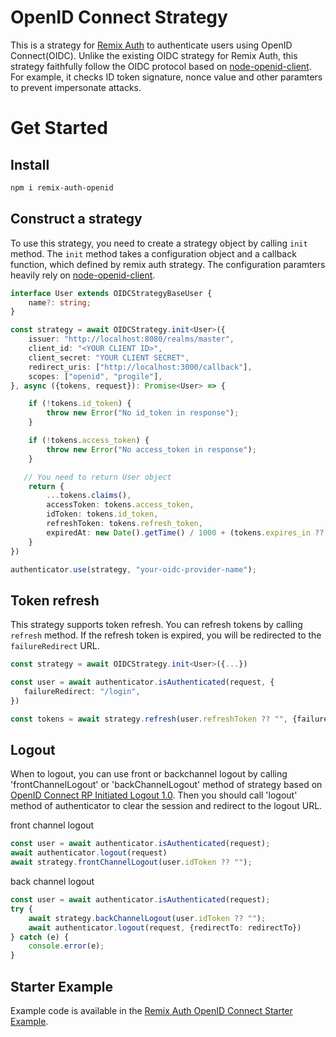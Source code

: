 # OpenID Connect Strategy

This is a strategy for [Remix Auth](https://remix.run/resources/remix-auth) to authenticate users using OpenID Connect(OIDC).
Unlike the existing OIDC strategy for Remix Auth, this strategy faithfully follow the OIDC protocol based on [node-openid-client](https://github.com/panva/node-openid-client). For example, it checks ID token signature, nonce value and other paramters to prevent impersonate attacks.

# Get Started

## Install
```bash
npm i remix-auth-openid
```

## Construct a strategy
To use this strategy, you need to create a strategy object by calling `init` method. The `init` method takes a configuration object and a callback function, which defined by remix auth strategy. The configuration paramters heavily rely on [node-openid-client](https://github.com/panva/node-openid-client).

```typescript
interface User extends OIDCStrategyBaseUser {
    name?: string;
}

const strategy = await OIDCStrategy.init<User>({
    issuer: "http://localhost:8080/realms/master",
    client_id: "<YOUR CLIENT ID>",
    client_secret: "YOUR CLIENT SECRET",
    redirect_uris: ["http://localhost:3000/callback"],
    scopes: ["openid", "progile"],
}, async ({tokens, request}): Promise<User> => {

    if (!tokens.id_token) {
        throw new Error("No id_token in response");
    }

    if (!tokens.access_token) {
        throw new Error("No access_token in response");
    }

   // You need to return User object
    return {
        ...tokens.claims(),
        accessToken: tokens.access_token,
        idToken: tokens.id_token,
        refreshToken: tokens.refresh_token,
        expiredAt: new Date().getTime() / 1000 + (tokens.expires_in ?? 0),
    }
})

authenticator.use(strategy, "your-oidc-provider-name");
```

## Token refresh
This strategy supports token refresh. You can refresh tokens by calling `refresh` method. If the refresh token is expired, you will be redirected to the `failureRedirect` URL. 

```typescript
const strategy = await OIDCStrategy.init<User>({...})

const user = await authenticator.isAuthenticated(request, {
   failureRedirect: "/login",
})

const tokens = await strategy.refresh(user.refreshToken ?? "", {failureRedirect: "/login"});
```

## Logout
When to logout, you can use front or backchannel logout by calling 'frontChannelLogout' or 'backChannelLogout' method of strategy based on [OpenID Connect RP Initiated Logout 1.0](https://openid.net/specs/openid-connect-rpinitiated-1_0.html). 
Then you should call 'logout' method of authenticator to clear the session and redirect to the logout URL.

front channel logout
```typescript
const user = await authenticator.isAuthenticated(request);
await authenticator.logout(request)
await strategy.frontChannelLogout(user.idToken ?? "");
```

back channel logout
```typescript
const user = await authenticator.isAuthenticated(request);
try {
    await strategy.backChannelLogout(user.idToken ?? "");
    await authenticator.logout(request, {redirectTo: redirectTo})
} catch (e) {
    console.error(e);
}
```


## Starter Example
Example code is available in the [Remix Auth OpenID Connect Starter Example](https://github.com/manaty226/remix-auth-openid-example).